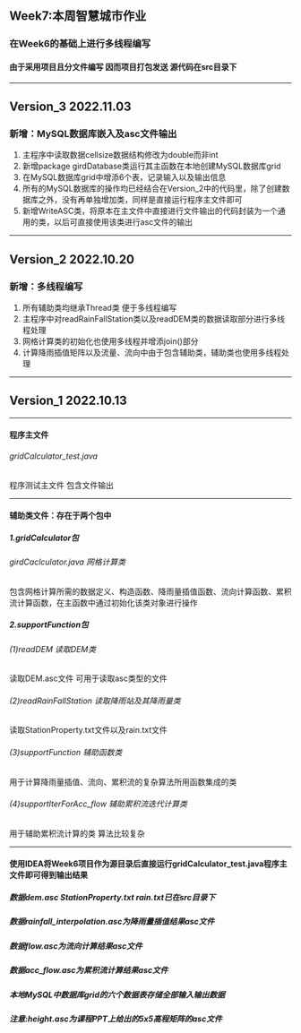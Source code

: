 ## Week7:本周智慧城市作业 
### 在Week6的基础上进行多线程编写
#### 由于采用项目且分文件编写 因而项目打包发送 源代码在src目录下
***
## Version_3 2022.11.03
### 新增：MySQL数据库嵌入及asc文件输出
1. 主程序中读取数据cellsize数据结构修改为double而非int
2. 新增package girdDatabase类运行其主函数在本地创建MySQL数据库grid
3. 在MySQL数据库grid中增添6个表，记录输入以及输出信息
4. 所有的MySQL数据库的操作均已经结合在Version_2中的代码里，除了创建数据库之外，没有再单独增加类，同样是直接运行程序主文件即可
5. 新增WriteASC类，将原本在主文件中直接进行文件输出的代码封装为一个通用的类，以后可直接使用该类进行asc文件的输出
***
## Version_2 2022.10.20
### 新增：多线程编写
1. 所有辅助类均继承Thread类 便于多线程编写
2. 主程序中对readRainFallStation类以及readDEM类的数据读取部分进行多线程处理
3. 网格计算类的初始化也使用多线程并增添join()部分
4. 计算降雨插值矩阵以及流量、流向中由于包含辅助类，辅助类也使用多线程处理
***
## Version_1 2022.10.13
***
#### 程序主文件
###### gridCalculator_test.java 
程序测试主文件 包含文件输出
***
#### 辅助类文件：存在于两个包中
##### 1.gridCalculator包
###### girdCaclculator.java 网格计算类
包含网格计算所需的数据定义、构造函数、降雨量插值函数、流向计算函数、累积流计算函数，在主函数中通过初始化该类对象进行操作
##### 2.supportFunction包
###### (1)readDEM 读取DEM类
读取DEM.asc文件 可用于读取asc类型的文件
###### (2)readRainFallStation 读取降雨站及其降雨量类
读取StationProperty.txt文件以及rain.txt文件
###### (3)supportFunction 辅助函数类
用于计算降雨量插值、流向、累积流的复杂算法所用函数集成的类
###### (4)supportIterForAcc_flow 辅助累积流迭代计算类
用于辅助累积流计算的类 算法比较复杂
***
#### 使用IDEA将Week6项目作为源目录后直接运行gridCalculator_test.java程序主文件即可得到输出结果
##### 数据dem.asc StationProperty.txt rain.txt已在src目录下
##### 数据rainfall_interpolation.asc为降雨量插值结果asc文件
##### 数据flow.asc为流向计算结果asc文件
##### 数据acc_flow.asc为累积流计算结果asc文件
##### 本地MySQL中数据库grid的六个数据表存储全部输入输出数据
##### 注意:height.asc为课程PPT上给出的5x5高程矩阵的asc文件